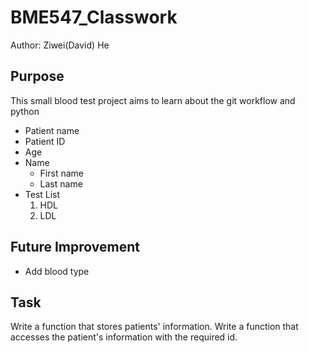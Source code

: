 # BME547_Classwork

Author: Ziwei(David) He

## Purpose
This small blood test project aims to learn about the git workflow and python  
* Patient name
* Patient ID
* Age
* Name
  * First name
  * Last name
* Test List
  1. HDL
  2. LDL

## Future Improvement
* Add blood type
## Task
Write a function that stores patients' information.
Write a function that accesses the patient's information with the required id.
